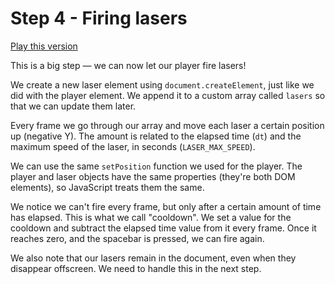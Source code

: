 # Step 4 - Firing lasers

[Play this version](https://rawgit.com/HackYourFutureBelgium/JavaScript2/master/Projects/space-game/step04/index.html)

This is a big step — we can now let our player fire lasers!

We create a new laser element using `document.createElement`, just like we did with the player element. We append it to a custom array called `lasers` so that we can update them later.

Every frame we go through our array and move each laser a certain position up (negative Y). The amount is related to the elapsed time (`dt`) and the maximum speed of the laser, in seconds (`LASER_MAX_SPEED`).

We can use the same `setPosition` function we used for the player. The player and laser objects have the same properties (they're both DOM elements), so JavaScript treats them the same.

We notice we can't fire every frame, but only after a certain amount of time has elapsed. This is what we call "cooldown". We set a value for the cooldown and subtract the elapsed time value from it every frame. Once it reaches zero, and the spacebar is pressed, we can fire again.

We also note that our lasers remain in the document, even when they disappear offscreen. We need to handle this in the next step.
